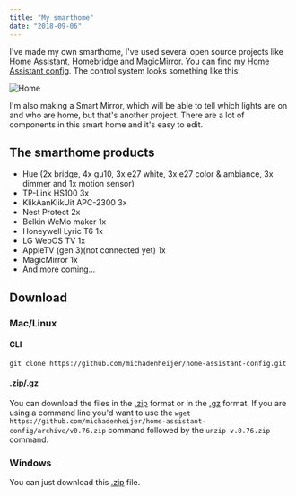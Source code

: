 ```yaml
---
title: "My smarthome"
date: "2018-09-06"
---
```


I've made my own smarthome, I've used several open source projects like [Home Assistant](http://home-assistant.io), [Homebridge](http://homebridge.io/) and [MagicMirror](http://magicmirror.builders). You can find [my Home Assistant config](http://github.com/michadenheijer/home-assistant-config). The control system looks something like this:

![Home](https://michadenheijer.com/images/home-assistant-home.png)

I'm also making a Smart Mirror, which will be able to tell which lights are on and who are home, but that's another project. There are a lot of components in this smart home and it's easy to edit.

## The smarthome products
- Hue (2x bridge, 4x gu10, 3x e27 white, 3x e27 color & ambiance, 3x dimmer and 1x motion sensor)
- TP-Link HS100 3x
- KlikAanKlikUit APC-2300 3x
- Nest Protect 2x
- Belkin WeMo maker 1x
- Honeywell Lyric T6 1x
- LG WebOS TV 1x
- AppleTV (gen 3)(not connected yet) 1x
- MagicMirror 1x
- And more coming...

## Download
### Mac/Linux
#### CLI
```
git clone https://github.com/michadenheijer/home-assistant-config.git
```
#### .zip/.gz
You can download the files in the [.zip](https://github.com/michadenheijer/home-assistant-config/archive/v0.76.zip) format or in the [.gz](https://github.com/michadenheijer/home-assistant-config/archive/v0.76.gz) format. If you are using a command line you'd want to use the ```wget https://github.com/michadenheijer/home-assistant-config/archive/v0.76.zip``` command followed by the ```unzip v.0.76.zip``` command.
### Windows
You can just download this [.zip](https://github.com/michadenheijer/home-assistant-config//releases/latest.zip) file.
